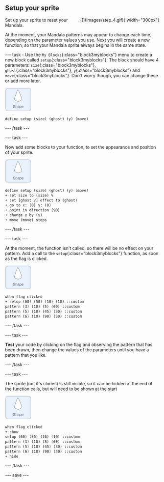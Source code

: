 ## Setup your sprite

<div style="display: flex; flex-wrap: wrap">
<div style="flex-basis: 200px; flex-grow: 1; margin-right: 15px;">
Set up your sprite to reset your Mandala.
</div>
<div>
![](images/step_4.gif){:width="300px"}
</div>
</div>

At the moment, your Mandala patterns may appear to change each time, depending on the parameter values you use. Next you will create a new function, so that your Mandala sprite always begins in the same state.

--- task -
Use the `My Blocks`{:class="block3myblocks"} menu to create a new block called `setup`{:class="block3myblocks"}. The block should have 4 parameters: `size`{:class="block3myblocks"}, `ghost`{:class="block3myblocks"}, `y`{:class="block3myblocks"} and `move`{:class="block3myblocks"}. Don't worry though, you can change these or add more later.

![shape sprite](images/shape_sprite.png)
```blocks3
define setup (size) (ghost) (y) (move)
```

--- /task ---

--- task ---

Now add some blocks to your function, to set the appearance and position of your sprite.

![shape sprite](images/shape_sprite.png)
```blocks3
define setup (size) (ghost) (y) (move)
+ set size to (size) %
+ set [ghost v] effect to (ghost)
+ go to x: (0) y: (0)
+ point in direction (90)
+ change y by (y)
+ move (move) steps
```

--- /task ---

--- task ---

At the moment, the function isn't called, so there will be no effect on your pattern. Add a call to the `setup`{:class="block3myblocks"} function, as soon as the flag is clicked.

![shape sprite](images/shape_sprite.png)
```blocks3
when flag clicked
+ setup (60) (50) (10) (10) ::custom
pattern (3) (10) (5) (60) ::custom
pattern (5) (10) (45) (30) ::custom
pattern (6) (10) (90) (30) ::custom
```

--- /task ---

--- task ---

**Test** your code by clicking on the flag and observing the pattern that has been drawn, then change the values of the parameters until you have a pattern that you like.

--- /task ---

--- task ---

The sprite (not it's clones) is still visible, so it can be hidden at the end of the function calls, but will need to be shown at the start

![shape sprite](images/shape_sprite.png)
```blocks3
when flag clicked
+ show
setup (60) (50) (10) (10) ::custom
pattern (3) (10) (5) (60) ::custom
pattern (5) (10) (45) (30) ::custom
pattern (6) (10) (90) (30) ::custom
+ hide
```

--- /task ---



--- save ---
